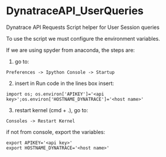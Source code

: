 # DynatraceAPI_UserQueries
Dynatrace API Requests Script helper for User Session queries

To use the script we must configure the environment variables. 

If we are using spyder from anaconda, the steps are:
1. go to:
```
Preferences -> Ipython Console -> Startup
```

2. insert in Run code in the lines box insert:
```
import os; os.environ['APIKEY']='<api key>';os.environ['HOSTNAME_DYNATRACE']='<host name>'
```
3. restart kernel (cmd + .), go to:
```
Consoles -> Restart Kernel
```

if not from console, export the variables:
```
export APIKEY='<api key>'
export HOSTNAME_DYNATRACE='<host name>'
```
